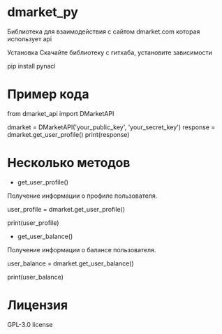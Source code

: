 # dmarket_py
Библиотека для взаимодействия с сайтом dmarket.com которая использует api

Установка
Скачайте библиотеку с гитхаба, установите зависимости

pip install pynacl


# Пример кода
from dmarket_api import DMarketAPI

dmarket = DMarketAPI('your_public_key', 'your_secret_key')
response = dmarket.get_user_profile()
print(response)

# Несколько методов

- get_user_profile()

Получение информации о профиле пользователя.
  

user_profile = dmarket.get_user_profile()

print(user_profile)

- get_user_balance()

Получение информации о балансе пользователя.


user_balance = dmarket.get_user_balance() 

print(user_balance)

# Лицензия
GPL-3.0 license
